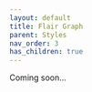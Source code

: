```yaml
---
layout: default
title: Flair Graph
parent: Styles
nav_order: 3
has_children: true
---
```


<i class="fas fa-construction"></i> Coming soon...
